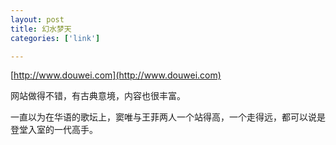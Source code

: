 ```yaml
---
layout: post
title: 幻水梦天
categories: ['link']

---
```


[http://www.douwei.com](http://www.douwei.com)

网站做得不错，有古典意境，内容也很丰富。

一直以为在华语的歌坛上，窦唯与王菲两人一个站得高，一个走得远，都可以说是登堂入室的一代高手。